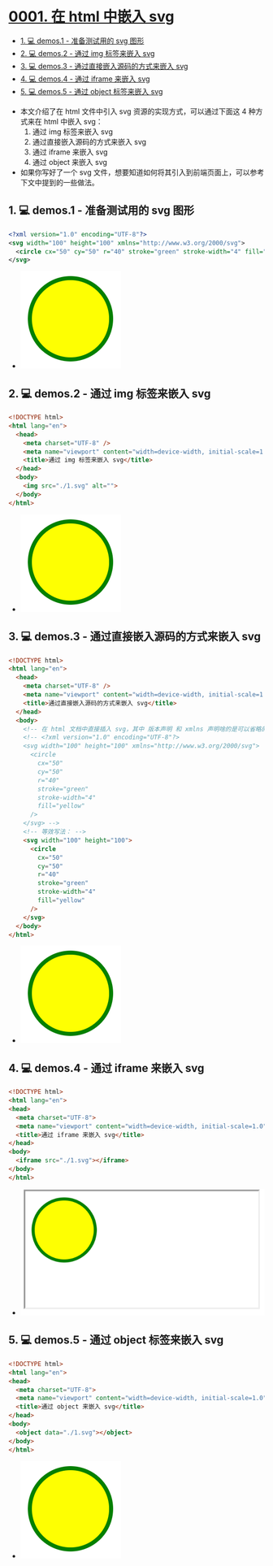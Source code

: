 # [0001. 在 html 中嵌入 svg](https://github.com/Tdahuyou/TNotes.svg/tree/main/notes/0001.%20%E5%9C%A8%20html%20%E4%B8%AD%E5%B5%8C%E5%85%A5%20svg)

<!-- region:toc -->
- [1. 💻 demos.1 - 准备测试用的 svg 图形](#1--demos1---准备测试用的-svg-图形)
- [2. 💻 demos.2 - 通过 img 标签来嵌入 svg](#2--demos2---通过-img-标签来嵌入-svg)
- [3. 💻 demos.3 - 通过直接嵌入源码的方式来嵌入 svg](#3--demos3---通过直接嵌入源码的方式来嵌入-svg)
- [4. 💻 demos.4 - 通过 iframe 来嵌入 svg](#4--demos4---通过-iframe-来嵌入-svg)
- [5. 💻 demos.5 - 通过 object 标签来嵌入 svg](#5--demos5---通过-object-标签来嵌入-svg)
<!-- endregion:toc -->
- 本文介绍了在 html 文件中引入 svg 资源的实现方式，可以通过下面这 4 种方式来在 html 中嵌入 svg：
  1. 通过 img 标签来嵌入 svg
  2. 通过直接嵌入源码的方式来嵌入 svg
  3. 通过 iframe 来嵌入 svg
  4. 通过 object 来嵌入 svg
- 如果你写好了一个 svg 文件，想要知道如何将其引入到前端页面上，可以参考下文中提到的一些做法。

## 1. 💻 demos.1 - 准备测试用的 svg 图形

```xml
<?xml version="1.0" encoding="UTF-8"?>
<svg width="100" height="100" xmlns="http://www.w3.org/2000/svg">
  <circle cx="50" cy="50" r="40" stroke="green" stroke-width="4" fill="yellow" />
</svg>
```

- ![](assets/2024-12-09-15-27-21.png)

## 2. 💻 demos.2 - 通过 img 标签来嵌入 svg

```html
<!DOCTYPE html>
<html lang="en">
  <head>
    <meta charset="UTF-8" />
    <meta name="viewport" content="width=device-width, initial-scale=1.0" />
    <title>通过 img 标签来嵌入 svg</title>
  </head>
  <body>
    <img src="./1.svg" alt="">
  </body>
</html>
```

- ![](assets/2024-12-09-15-27-21.png)

## 3. 💻 demos.3 - 通过直接嵌入源码的方式来嵌入 svg

```html
<!DOCTYPE html>
<html lang="en">
  <head>
    <meta charset="UTF-8" />
    <meta name="viewport" content="width=device-width, initial-scale=1.0" />
    <title>通过直接嵌入源码的方式来嵌入 svg</title>
  </head>
  <body>
    <!-- 在 html 文档中直接插入 svg，其中 版本声明 和 xmlns 声明啥的是可以省略的 -->
    <!-- <?xml version="1.0" encoding="UTF-8"?>
    <svg width="100" height="100" xmlns="http://www.w3.org/2000/svg">
      <circle
        cx="50"
        cy="50"
        r="40"
        stroke="green"
        stroke-width="4"
        fill="yellow"
      />
    </svg> -->
    <!-- 等效写法： -->
    <svg width="100" height="100">
      <circle
        cx="50"
        cy="50"
        r="40"
        stroke="green"
        stroke-width="4"
        fill="yellow"
      />
    </svg>
  </body>
</html>
```

- ![](assets/2024-12-09-15-27-21.png)


## 4. 💻 demos.4 - 通过 iframe 来嵌入 svg

```html
<!DOCTYPE html>
<html lang="en">
<head>
  <meta charset="UTF-8">
  <meta name="viewport" content="width=device-width, initial-scale=1.0">
  <title>通过 iframe 来嵌入 svg</title>
</head>
<body>
  <iframe src="./1.svg"></iframe>
</body>
</html>
```

- ![](assets/2024-12-09-15-34-41.png)


## 5. 💻 demos.5 - 通过 object 标签来嵌入 svg

```html
<!DOCTYPE html>
<html lang="en">
<head>
  <meta charset="UTF-8">
  <meta name="viewport" content="width=device-width, initial-scale=1.0">
  <title>通过 object 来嵌入 svg</title>
</head>
<body>
  <object data="./1.svg"></object>
</body>
</html>
```

- ![](assets/2024-12-09-15-27-21.png)
